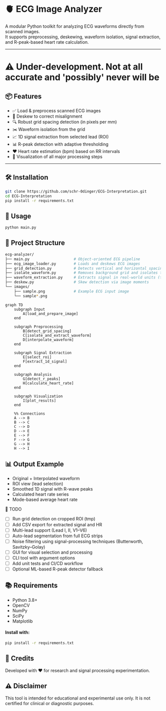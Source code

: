 # 🫀 ECG Image Analyzer

A modular Python toolkit for analyzing ECG waveforms directly from scanned images.  
It supports preprocessing, deskewing, waveform isolation, signal extraction, and R-peak-based heart rate calculation.

---

# ⚠️ Under-development. Not at all accurate and 'possibly' never will be

## 📦 Features

- ✅ Load & preprocess scanned ECG images
- 🔄 Deskew to correct misalignment
- 🔍 Robust grid spacing detection (in pixels per mm)
- ✂️ Waveform isolation from the grid
- 📈 1D signal extraction from selected lead (ROI)
- 📊 R-peak detection with adaptive thresholding
- ❤️ Heart rate estimation (bpm) based on RR intervals
- 📸 Visualization of all major processing steps

---

## 🛠 Installation

```bash
git clone https://github.com/schr-0dinger/ECG-Interpretation.git
cd ECG-Interpretation
pip install -r requirements.txt 
```

## 🚀 Usage

```bash
python main.py
```
## 📂 Project Structure

```bash
ecg-analyzer/
├── main.py                    # Object-oriented ECG pipeline
├── ecg_image_loader.py        # Loads and deskews ECG images
├── grid_detection.py          # Detects vertical and horizontal spacing (grid size)
├── isolate_waveform.py        # Removes background grid and isolates the waveform
├── waveform_extraction.py     # Extracts signal in real-world units (time-voltage)
├── deskew.py                  # Skew detection via image moments
└── images/
    ├── sample.png             # Example ECG input image
    └── sample*.png
```

```mermaid
graph TD
    subgraph Input
        A[load_and_prepare_image]
    end

    subgraph Preprocessing
        B[detect_grid_spacing]
        C[isolate_and_extract_waveform]
        D[interpolate_waveform]
    end

    subgraph Signal Extraction
        E[select_roi]
        F[extract_1d_signal]
    end

    subgraph Analysis
        G[detect_r_peaks]
        H[calculate_heart_rate]
    end

    subgraph Visualization
        I[plot_results]
    end

    %% Connections
    A --> B
    B --> C
    C --> D
    D --> E
    E --> F
    F --> G
    G --> H
    H --> I
```    


## 📊 Output Example
- Original + Interpolated waveform
- ROI view (lead selection)
- Smoothed 1D signal with R-wave peaks
- Calculated heart rate series
- Mode-based average heart rate

📝 TODO
 - [ ] Run grid detection on cropped ROI (tmp)
 - [ ] Add CSV export for extracted signal and HR
 - [ ] Multi-lead support (Lead I, II, V1–V6)
 - [ ] Auto-lead segmentation from full ECG strips
 - [ ] Noise filtering using signal-processing techniques (Butterworth, Savitzky–Golay)
 - [ ] GUI for visual selection and processing
 - [ ] CLI tool with argument options
 - [ ] Add unit tests and CI/CD workflow
 - [ ] Optional ML-based R-peak detector fallback

## 📚 Requirements
- Python 3.8+
- OpenCV
- NumPy
- SciPy
- Matplotlib

#### Install with:
```bash
pip install -r requirements.txt
```

## 🧠 Credits
Developed with ❤️ for research and signal processing experimentation.

## ⚠️ Disclaimer
This tool is intended for educational and experimental use only.
It is not certified for clinical or diagnostic purposes.







